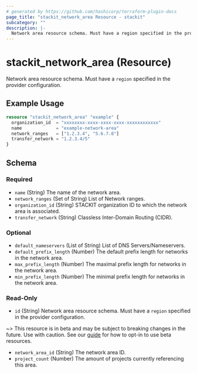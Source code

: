 ```yaml
---
# generated by https://github.com/hashicorp/terraform-plugin-docs
page_title: "stackit_network_area Resource - stackit"
subcategory: ""
description: |-
  Network area resource schema. Must have a region specified in the provider configuration.
---
```


# stackit_network_area (Resource)

Network area resource schema. Must have a `region` specified in the provider configuration.

## Example Usage

```terraform
resource "stackit_network_area" "example" {
  organization_id  = "xxxxxxxx-xxxx-xxxx-xxxx-xxxxxxxxxxxx"
  name             = "example-network-area"
  network_ranges   = ["1.2.3.4", "5.6.7.8"]
  transfer_network = "1.2.3.4/5"
}
```

<!-- schema generated by tfplugindocs -->
## Schema

### Required

- `name` (String) The name of the network area.
- `network_ranges` (Set of String) List of Network ranges.
- `organization_id` (String) STACKIT organization ID to which the network area is associated.
- `transfer_network` (String) Classless Inter-Domain Routing (CIDR).

### Optional

- `default_nameservers` (List of String) List of DNS Servers/Nameservers.
- `default_prefix_length` (Number) The default prefix length for networks in the network area.
- `max_prefix_length` (Number) The maximal prefix length for networks in the network area.
- `min_prefix_length` (Number) The minimal prefix length for networks in the network area.

### Read-Only

- `id` (String) Network area resource schema. Must have a `region` specified in the provider configuration.

~> This resource is in beta and may be subject to breaking changes in the future. Use with caution. See our [guide](https://registry.terraform.io/providers/stackitcloud/stackit/latest/docs/guides/opting_into_beta_resources) for how to opt-in to use beta resources.
- `network_area_id` (String) The network area ID.
- `project_count` (Number) The amount of projects currently referencing this area.
